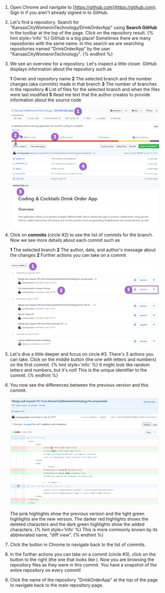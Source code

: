 1. Open Chrome and navigate to [https://github.com](https://github.com). Sign in if you aren't already signed in to GitHub.

1. Let's find a repository. Search for "KansasCityWomeninTechnology/DrinkOrderApp" using **Search GitHub** in the toolbar at the top of the page. Click on the repository result.
   {% hint style='info' %}
GitHub is a big place! Sometimes there are many repositories with the same name. In this search we are searching repositories named "DrinkOrderApp" by the user "KansasCityWomeninTechnology". 
    {% endhint %}

1. We see an overview for a repository. Let's inspect a little closer. GitHub displays information about the repository such as 

   <span class="fa-stack">
     <i class="fa fa-circle fa-stack-2x help-annotations"></i>
     <strong class="fa-stack-1x help-annotations-text">1</strong>
   </span>
   Owner and repository name

   <span class="fa-stack">
     <i class="fa fa-circle fa-stack-2x help-annotations"></i>
     <strong class="fa-stack-1x help-annotations-text">2</strong>
   </span>
   The selected branch and the number changes (aka commits) made in that branch

   <span class="fa-stack">
     <i class="fa fa-circle fa-stack-2x help-annotations"></i>
     <strong class="fa-stack-1x help-annotations-text">3</strong>
   </span>
   The number of branches in the repository

   <span class="fa-stack">
     <i class="fa fa-circle fa-stack-2x help-annotations"></i>
     <strong class="fa-stack-1x help-annotations-text">4</strong>
   </span>
   List of files for the selected branch and when the files were last modified

   <span class="fa-stack">
     <i class="fa fa-circle fa-stack-2x help-annotations"></i>
     <strong class="fa-stack-1x help-annotations-text">5</strong>
   </span>
   Read me text that the author creates to provide information about the source code

   ![](images/github.png)

1. Click on **<span class="octicon octicon-history"></span> commits** (circle #2) to see the list of commits for the branch. Now we see more details about each commit such as 

   <span class="fa-stack">
     <i class="fa fa-circle fa-stack-2x help-annotations"></i>
     <strong class="fa-stack-1x help-annotations-text">1</strong>
   </span>
   The selected branch

   <span class="fa-stack">
     <i class="fa fa-circle fa-stack-2x help-annotations"></i>
     <strong class="fa-stack-1x help-annotations-text">2</strong>
   </span>
   The author, date, and author's message about the changes

   <span class="fa-stack">
     <i class="fa fa-circle fa-stack-2x help-annotations"></i>
     <strong class="fa-stack-1x help-annotations-text">2</strong>
   </span>
   Further actions you can take on a commit

     ![](images/commits.png)

1. Let's dive a little deeper and focus on circle #3. There's 3 actions you can take. Click on the middle button (the one with letters and numbers) on the first commit.
    {% hint style='info' %}
It might look like random letters and numbers, but it's not! This is the unique identifier to the commit.
    {% endhint %}

1. You now see the differences between the previous version and this commit. 

   ![](images/diff.png)

   The pink highlights show the previous version and the light green highlights are the new version. The darker red highlights shows the deleted characters and the dark green highlights show the added characters.
   {% hint style='info' %}
This is more commonly known by its abbreviated name, "diff view".
   {% endhint %}

1. Click the <i class="fa fa-arrow-left" aria-hidden="true"></i> button in Chrome to navigate back to the list of commits.

1. In the further actions you can take on a commit (circle #3), click on the button to the right (the one that looks like <span class="octicon octicon-code"></span>). Now you are browsing the repository files as they were in this commit. You have a snapshot of the entire repository on every commit!

1. Click the name of the repository "DrinkOrderApp" at the top of the page to navigate back to the main repository page.




